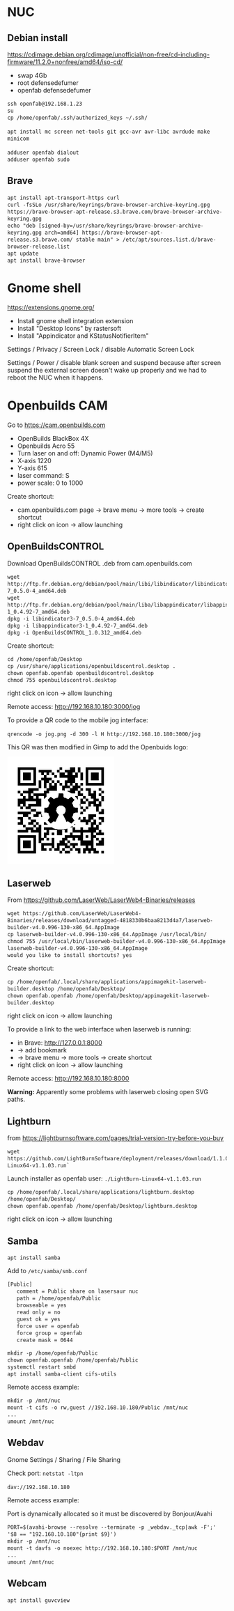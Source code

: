 # NUC

## Debian install

https://cdimage.debian.org/cdimage/unofficial/non-free/cd-including-firmware/11.2.0+nonfree/amd64/iso-cd/

* swap 4Gb
* root defensedefumer
* openfab defensedefumer
```
ssh openfab@192.168.1.23
su
cp /home/openfab/.ssh/authorized_keys ~/.ssh/

apt install mc screen net-tools git gcc-avr avr-libc avrdude make minicom

adduser openfab dialout
adduser openfab sudo
```

## Brave
```
apt install apt-transport-https curl
curl -fsSLo /usr/share/keyrings/brave-browser-archive-keyring.gpg https://brave-browser-apt-release.s3.brave.com/brave-browser-archive-keyring.gpg
echo "deb [signed-by=/usr/share/keyrings/brave-browser-archive-keyring.gpg arch=amd64] https://brave-browser-apt-release.s3.brave.com/ stable main" > /etc/apt/sources.list.d/brave-browser-release.list
apt update
apt install brave-browser
```

# Gnome shell

https://extensions.gnome.org/

* Install gnome shell integration extension
* Install "Desktop Icons" by rastersoft
* Install "Appindicator and KStatusNotifierItem"

Settings / Privacy / Screen Lock / disable Automatic Screen Lock

Settings / Power / disable blank screen and suspend because after screen suspend the external screen doesn't wake up properly and we had to reboot the NUC when it happens.

# Openbuilds CAM

Go to https://cam.openbuilds.com
* OpenBuilds BlackBox 4X
* Openbuilds Acro 55
* Turn laser on and off: Dynamic Power (M4/M5)
* X-axis 1220
* Y-axis 615
* laser command: S
* power scale: 0 to 1000

Create shortcut:
* cam.openbuilds.com page -> brave menu -> more tools -> create shortcut
* right click on icon -> allow launching

## OpenBuildsCONTROL

Download OpenBuildsCONTROL .deb from cam.openbuilds.com
```
wget http://ftp.fr.debian.org/debian/pool/main/libi/libindicator/libindicator3-7_0.5.0-4_amd64.deb
wget http://ftp.fr.debian.org/debian/pool/main/liba/libappindicator/libappindicator3-1_0.4.92-7_amd64.deb
dpkg -i libindicator3-7_0.5.0-4_amd64.deb 
dpkg -i libappindicator3-1_0.4.92-7_amd64.deb 
dpkg -i OpenBuildsCONTROL_1.0.312_amd64.deb 
```
Create shortcut:
```
cd /home/openfab/Desktop
cp /usr/share/applications/openbuildscontrol.desktop .
chown openfab.openfab openbuildscontrol.desktop 
chmod 755 openbuildscontrol.desktop 
```
right click on icon -> allow launching

Remote access: http://192.168.10.180:3000/jog

To provide a QR code to the mobile jog interface:

`qrencode -o jog.png -d 300 -l H http://192.168.10.180:3000/jog`

This QR was then modified in Gimp to add the Openbuids logo:

![](img/jog.png)


## Laserweb

From https://github.com/LaserWeb/LaserWeb4-Binaries/releases
```
wget https://github.com/LaserWeb/LaserWeb4-Binaries/releases/download/untagged-4818330b6baa8213d4a7/laserweb-builder-v4.0.996-130-x86_64.AppImage
cp laserweb-builder-v4.0.996-130-x86_64.AppImage /usr/local/bin/
chmod 755 /usr/local/bin/laserweb-builder-v4.0.996-130-x86_64.AppImage 
laserweb-builder-v4.0.996-130-x86_64.AppImage
would you like to install shortcuts? yes
```
Create shortcut:
```
cp /home/openfab/.local/share/applications/appimagekit-laserweb-builder.desktop /home/openfab/Desktop/
chown openfab.openfab /home/openfab/Desktop/appimagekit-laserweb-builder.desktop
```
right click on icon -> allow launching

To provide a link to the web interface when laserweb is running:

* in Brave: http://127.0.0.1:8000
* -> add bookmark
* -> brave menu -> more tools -> create shortcut
* right click on icon -> allow launching

Remote access: http://192.168.10.180:8000

**Warning:** Apparently some problems with laserweb closing open SVG paths.


## Lightburn

from https://lightburnsoftware.com/pages/trial-version-try-before-you-buy

```
wget https://github.com/LightBurnSoftware/deployment/releases/download/1.1.03/LightBurn-Linux64-v1.1.03.run`
```
Launch installer as openfab user: `./LightBurn-Linux64-v1.1.03.run`
```
cp /home/openfab/.local/share/applications/lightburn.desktop /home/openfab/Desktop/
chown openfab.openfab /home/openfab/Desktop/lightburn.desktop
```
right click on icon -> allow launching

## Samba

```
apt install samba
```
Add to `/etc/samba/smb.conf`
```
[Public]
   comment = Public share on lasersaur nuc
   path = /home/openfab/Public
   browseable = yes
   read only = no
   guest ok = yes
   force user = openfab
   force group = openfab
   create mask = 0644
```
```
mkdir -p /home/openfab/Public
chown openfab.openfab /home/openfab/Public
systemctl restart smbd
apt install samba-client cifs-utils
```

Remote access example:
```
mkdir -p /mnt/nuc
mount -t cifs -o rw,guest //192.168.10.180/Public /mnt/nuc
...
umount /mnt/nuc
```

## Webdav

Gnome Settings / Sharing / File Sharing

Check port: `netstat -ltpn`

`dav://192.168.10.180`

Remote access example:

Port is dynamically allocated so it must be discovered by Bonjour/Avahi

```
PORT=$(avahi-browse --resolve --terminate -p _webdav._tcp|awk -F';' '$8 == "192.168.10.180"{print $9}')
mkdir -p /mnt/nuc
mount -t davfs -o noexec http://192.168.10.180:$PORT /mnt/nuc
...
umount /mnt/nuc
```

## Webcam

```
apt install guvcview
```
